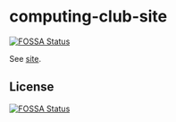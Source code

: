 # computing-club-site
[![FOSSA Status](https://app.fossa.io/api/projects/git%2Bgithub.com%2Feidoom%2Fcomputing-club-site.svg?type=shield)](https://app.fossa.io/projects/git%2Bgithub.com%2Feidoom%2Fcomputing-club-site?ref=badge_shield)


See [site](https://notes.dmaitre.phyip3.dur.ac.uk/computing-club/).


## License
[![FOSSA Status](https://app.fossa.io/api/projects/git%2Bgithub.com%2Feidoom%2Fcomputing-club-site.svg?type=large)](https://app.fossa.io/projects/git%2Bgithub.com%2Feidoom%2Fcomputing-club-site?ref=badge_large)